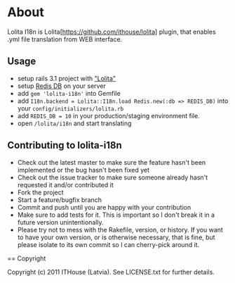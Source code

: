 # About

Lolita I18n is Lolita[https://github.com/ithouse/lolita] plugin, that enables .yml file translation from WEB interface.

## Usage

* setup rails 3.1 project with ["Lolita"](https://github.com/ithouse/lolita)
* setup [Redis DB](http://redis.io) on your server
* add `gem 'lolita-i18n'` into Gemfile
* add `I18n.backend = Lolita::I18n.load Redis.new(:db => REDIS_DB)` into your `config/initializers/lolita.rb`
* add `REDIS_DB = 10` in your production/staging environment file. 
* open `/lolita/i18n` and start translating

## Contributing to lolita-i18n
 
* Check out the latest master to make sure the feature hasn't been implemented or the bug hasn't been fixed yet
* Check out the issue tracker to make sure someone already hasn't requested it and/or contributed it
* Fork the project
* Start a feature/bugfix branch
* Commit and push until you are happy with your contribution
* Make sure to add tests for it. This is important so I don't break it in a future version unintentionally.
* Please try not to mess with the Rakefile, version, or history. If you want to have your own version, or is otherwise necessary, that is fine, but please isolate to its own commit so I can cherry-pick around it.

== Copyright

Copyright (c) 2011 ITHouse (Latvia). See LICENSE.txt for
further details.